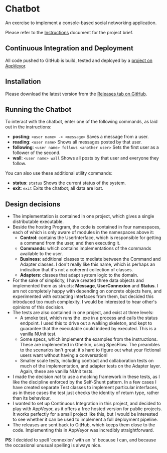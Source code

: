 # Chatbot

An exercise to implement a console-based social networking application.

Please refer to the [Instructions](INSTRUCTIONS.md) document for the project brief.

## Continuous Integration and Deployment

All code pushed to GitHub is build, tested and deployed by a [project on AppVeyor](https://ci.appveyor.com/project/bnathyuw/chatbot).

## Installation

Please download the latest version from the [Releases tab on GitHub](https://github.com/bnathyuw/chatbot/releases).

## Running the Chatbot

To interact with the chatbot, enter one of the following commands, as laid out in the instructions:

- **posting**: `<user name> -> <message>` Saves a message from a user.
- **reading**: `<user name>` Shows all messages posted by that user.
- **following**: `<user name> follows <another user>` Sets the first user as a follower of the second.
- **wall**: `<user name> wall` Shows all posts by that user and everyone they follow.

You can also use these additional utility commands:

- **status**: `status` Shows the current status of the system.
- **exit**: `exit` Exits the chatbot; all data are lost.

## Design decisions

- The implementation is contained in one project, which gives a single distributable executable.
- Beside the hosting Program, the code is contained in four namespaces, each of which is only aware of modules in the namespaces above it:
  - **Control**: contains the UserInterface, which is responsible for getting a command from the user, and then executing it.
  - **Commands**: which contains implementations of the commands available to the user.
  - **Business**: additional classes to mediate between the Command and Adapter classes. I don't really like this name, which is perhaps an indication that it's not a coherent collection of classes.
  - **Adapters**: classes that adapt system logic to the domain.
- For the sake of simplicity, I have created three data objects and implemented them as structs: **Message**, **UserConnexion** and **Status**. I am not completely happy with depending on concrete objects here, and experimented with extracting interfaces from them, but decided this introduced too much complexity. I would be interested to hear other's opinions of this decision.
- The tests are also contained in one project, and exist at three levels:
  - A smoke test, which runs the .exe in a process and calls the status endpoint. I used this to drive out a walking skeleton, and kept to guarantee that the executable could indeed by executed. This is a vanilla NUnit test.
  - Some specs, which implement the examples from the instructions. These are implemented in Gherkin, using SpecFlow. The preambles to the scenarios isn't great: it's hard to figure out what your fictional users want without having a conversation!
  - Smaller scale tests, including contract and collaboration tests on much of the implementation, and adapter tests on the Adapter layer. Again, these are vanilla NUnit tests.
- I made the decision *not* to use a mocking framework in these tests, as I like the discipline enforced by the Self-Shunt pattern. In a few cases I have created separate Test classes to implement particular interfaces, as in these cases the test just checks the identity of return type, rather than its behaviour.
- I wanted to set up Continuous Integration in this project, and decided to play with AppVeyor, as it offers a free hosted version for public projects. It works perfectly for a small project like this, but I would be interested to see whether it can be used to implement a full deployment pipeline.
- The releases are sent back to GitHub, which keeps them close to the code. Implementing this in AppVeyor was incredibly straightforward.

**PS**: I decided to spell 'connexion' with an 'x' because I can, and because the occasional unusual spelling is always nice.